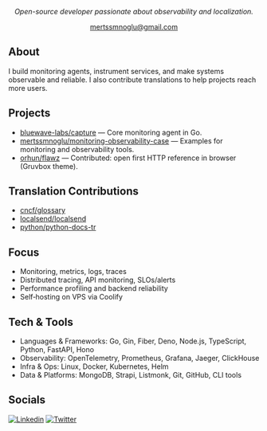 <p align="center"><em>Open-source developer passionate about observability and localization.</em></p>

<p align="center">
  <a href="mailto:mertssmnoglu@gmail.com">mertssmnoglu@gmail.com</a>
</p>

## About
I build monitoring agents, instrument services, and make systems observable and reliable. I also contribute translations to help projects reach more users.

## Projects
- [bluewave-labs/capture](https://github.com/bluewave-labs/capture) — Core monitoring agent in Go.
- [mertssmnoglu/monitoring-observability-case](https://github.com/mertssmnoglu/monitoring-observability-case) — Examples for monitoring and observability tools.
- [orhun/flawz](https://github.com/orhun/flawz) — Contributed: open first HTTP reference in browser (Gruvbox theme).

## Translation Contributions
- [cncf/glossary](https://github.com/cncf/glossary)
- [localsend/localsend](https://github.com/localsend/localsend)
- [python/python-docs-tr](https://github.com/python/python-docs-tr)

## Focus
- Monitoring, metrics, logs, traces
- Distributed tracing, API monitoring, SLOs/alerts
- Performance profiling and backend reliability
- Self‑hosting on VPS via Coolify

## Tech & Tools
- Languages & Frameworks: Go, Gin, Fiber, Deno, Node.js, TypeScript, Python, FastAPI, Hono
- Observability: OpenTelemetry, Prometheus, Grafana, Jaeger, ClickHouse
- Infra & Ops: Linux, Docker, Kubernetes, Helm
- Data & Platforms: MongoDB, Strapi, Listmonk, Git, GitHub, CLI tools

## Socials
[![Linkedin](https://skillicons.dev/icons?i=linkedin)](https://linkedin.com/in/mertssmnoglu) [![Twitter](https://skillicons.dev/icons?i=twitter)](https://twitter.com/@mertssmnoglu)
